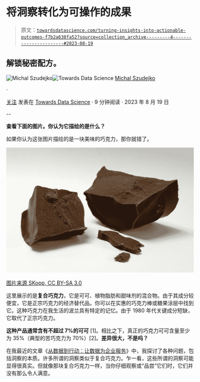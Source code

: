 # 将洞察转化为可操作的成果

> 原文：[`towardsdatascience.com/turning-insights-into-actionable-outcomes-f7b2a638fa52?source=collection_archive---------4-----------------------#2023-08-19`](https://towardsdatascience.com/turning-insights-into-actionable-outcomes-f7b2a638fa52?source=collection_archive---------4-----------------------#2023-08-19)

## 解锁秘密配方。

[](https://medium.com/@michalszudejko?source=post_page-----f7b2a638fa52--------------------------------)![Michal Szudejko](https://medium.com/@michalszudejko?source=post_page-----f7b2a638fa52--------------------------------)[](https://towardsdatascience.com/?source=post_page-----f7b2a638fa52--------------------------------)![Towards Data Science](https://towardsdatascience.com/?source=post_page-----f7b2a638fa52--------------------------------) [Michal Szudejko](https://medium.com/@michalszudejko?source=post_page-----f7b2a638fa52--------------------------------)

·

[关注](https://medium.com/m/signin?actionUrl=https%3A%2F%2Fmedium.com%2F_%2Fsubscribe%2Fuser%2Fd3b37fc311f7&operation=register&redirect=https%3A%2F%2Ftowardsdatascience.com%2Fturning-insights-into-actionable-outcomes-f7b2a638fa52&user=Michal+Szudejko&userId=d3b37fc311f7&source=post_page-d3b37fc311f7----f7b2a638fa52---------------------post_header-----------) 发表在 [Towards Data Science](https://towardsdatascience.com/?source=post_page-----f7b2a638fa52--------------------------------) · 9 分钟阅读 · 2023 年 8 月 19 日 [](https://medium.com/m/signin?actionUrl=https%3A%2F%2Fmedium.com%2F_%2Fvote%2Ftowards-data-science%2Ff7b2a638fa52&operation=register&redirect=https%3A%2F%2Ftowardsdatascience.com%2Fturning-insights-into-actionable-outcomes-f7b2a638fa52&user=Michal+Szudejko&userId=d3b37fc311f7&source=-----f7b2a638fa52---------------------clap_footer-----------)

--

[](https://medium.com/m/signin?actionUrl=https%3A%2F%2Fmedium.com%2F_%2Fbookmark%2Fp%2Ff7b2a638fa52&operation=register&redirect=https%3A%2F%2Ftowardsdatascience.com%2Fturning-insights-into-actionable-outcomes-f7b2a638fa52&source=-----f7b2a638fa52---------------------bookmark_footer-----------)

**查看下面的图片。你认为它描绘的是什么？**

如果你认为这张图片描绘的是一块美味的巧克力，那你就错了。

![](img/06f37ee163a2994c31c2f53160d73fa9.png)

[图片来源 SKopp, CC BY-SA 3.0](https://commons.wikimedia.org/w/index.php?curid=30280314)

这里展示的是**复合巧克力**，它是可可、植物脂肪和甜味剂的混合物。由于其成分较便宜，它是正宗巧克力的经济替代品。你可以在实惠的巧克力棒或糖果涂层中找到它。这种巧克力在我生活的波兰具有特定的记忆。由于 1980 年代关键成分短缺，它取代了正宗巧克力。

**这种产品通常含有不超过 7%的可可** [1]。相比之下，真正的巧克力可可含量至少为 35%（典型的苦巧克力为 70%）[2]。**差异很大，不是吗？**

在我最近的文章《[从数据到行动：让数据为企业服务](https://medium.com/towards-data-science/from-numbers-to-actions-making-data-work-for-companies-162183c13998)》中，我探讨了各种问题，包括洞察的本质。许多所谓的洞察类似于复合巧克力。乍一看，这些所谓的洞察可能显得很真实。但就像那块复合巧克力一样，当你仔细观察或“品尝”它们时，它们并没有那么令人满意。
